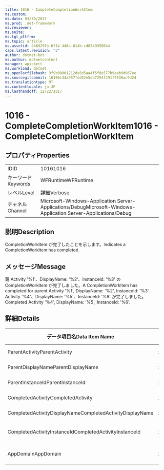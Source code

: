 ```yaml
---
title: 1016 - CompleteCompletionWorkItem
ms.custom: 
ms.date: 03/30/2017
ms.prod: .net-framework
ms.reviewer: 
ms.suite: 
ms.tgt_pltfrm: 
ms.topic: article
ms.assetid: 246929fb-6f14-440a-814b-cd8349350644
caps.latest.revision: "3"
author: dotnet-bot
ms.author: dotnetcontent
manager: wpickett
ms.workload: dotnet
ms.openlocfilehash: 3f9b09001212de6d5aa4f5fde577b9eeb9d967ee
ms.sourcegitcommit: 16186c34a957fdd52e5db7294f291f7530ac9d24
ms.translationtype: MT
ms.contentlocale: ja-JP
ms.lasthandoff: 12/22/2017
---
```

# <a name="1016---completecompletionworkitem"></a><span data-ttu-id="86d43-102">1016 - CompleteCompletionWorkItem</span><span class="sxs-lookup"><span data-stu-id="86d43-102">1016 - CompleteCompletionWorkItem</span></span>
## <a name="properties"></a><span data-ttu-id="86d43-103">プロパティ</span><span class="sxs-lookup"><span data-stu-id="86d43-103">Properties</span></span>  
  
|||  
|-|-|  
|<span data-ttu-id="86d43-104">ID</span><span class="sxs-lookup"><span data-stu-id="86d43-104">ID</span></span>|<span data-ttu-id="86d43-105">1016</span><span class="sxs-lookup"><span data-stu-id="86d43-105">1016</span></span>|  
|<span data-ttu-id="86d43-106">キーワード</span><span class="sxs-lookup"><span data-stu-id="86d43-106">Keywords</span></span>|<span data-ttu-id="86d43-107">WFRuntime</span><span class="sxs-lookup"><span data-stu-id="86d43-107">WFRuntime</span></span>|  
|<span data-ttu-id="86d43-108">レベル</span><span class="sxs-lookup"><span data-stu-id="86d43-108">Level</span></span>|<span data-ttu-id="86d43-109">詳細</span><span class="sxs-lookup"><span data-stu-id="86d43-109">Verbose</span></span>|  
|<span data-ttu-id="86d43-110">チャネル</span><span class="sxs-lookup"><span data-stu-id="86d43-110">Channel</span></span>|<span data-ttu-id="86d43-111">Microsoft-Windows-Application Server-Applications/Debug</span><span class="sxs-lookup"><span data-stu-id="86d43-111">Microsoft-Windows-Application Server-Applications/Debug</span></span>|  
  
## <a name="description"></a><span data-ttu-id="86d43-112">説明</span><span class="sxs-lookup"><span data-stu-id="86d43-112">Description</span></span>  
 <span data-ttu-id="86d43-113">CompletionWorkItem が完了したことを示します。</span><span class="sxs-lookup"><span data-stu-id="86d43-113">Indicates a CompletionWorkItem has completed.</span></span>  
  
## <a name="message"></a><span data-ttu-id="86d43-114">メッセージ</span><span class="sxs-lookup"><span data-stu-id="86d43-114">Message</span></span>  
 <span data-ttu-id="86d43-115">親 Activity '%1'、DisplayName: '%2'、InstanceId: '%3' の CompletionWorkItem が完了しました。</span><span class="sxs-lookup"><span data-stu-id="86d43-115">A CompletionWorkItem has completed for parent Activity '%1', DisplayName: '%2', InstanceId: '%3'.</span></span> <span data-ttu-id="86d43-116">Activity '%4'、DisplayName: '%5'、InstanceId: '%6' が完了しました。</span><span class="sxs-lookup"><span data-stu-id="86d43-116">Completed Activity '%4', DisplayName: '%5', InstanceId: '%6'.</span></span>  
  
## <a name="details"></a><span data-ttu-id="86d43-117">詳細</span><span class="sxs-lookup"><span data-stu-id="86d43-117">Details</span></span>  
  
|<span data-ttu-id="86d43-118">データ項目名</span><span class="sxs-lookup"><span data-stu-id="86d43-118">Data Item Name</span></span>|<span data-ttu-id="86d43-119">データ項目の型</span><span class="sxs-lookup"><span data-stu-id="86d43-119">Data Item Type</span></span>|<span data-ttu-id="86d43-120">説明</span><span class="sxs-lookup"><span data-stu-id="86d43-120">Description</span></span>|  
|--------------------|--------------------|-----------------|  
|<span data-ttu-id="86d43-121">ParentActivity</span><span class="sxs-lookup"><span data-stu-id="86d43-121">ParentActivity</span></span>|<span data-ttu-id="86d43-122">xs:string</span><span class="sxs-lookup"><span data-stu-id="86d43-122">xs:string</span></span>|<span data-ttu-id="86d43-123">親アクティビティの型名。</span><span class="sxs-lookup"><span data-stu-id="86d43-123">The type name of the parent activity.</span></span>|  
|<span data-ttu-id="86d43-124">ParentDisplayName</span><span class="sxs-lookup"><span data-stu-id="86d43-124">ParentDisplayName</span></span>|<span data-ttu-id="86d43-125">xs:string</span><span class="sxs-lookup"><span data-stu-id="86d43-125">xs:string</span></span>|<span data-ttu-id="86d43-126">親アクティビティの表示名。</span><span class="sxs-lookup"><span data-stu-id="86d43-126">The display name of the parent activity.</span></span>|  
|<span data-ttu-id="86d43-127">ParentInstanceId</span><span class="sxs-lookup"><span data-stu-id="86d43-127">ParentInstanceId</span></span>|<span data-ttu-id="86d43-128">xs:string</span><span class="sxs-lookup"><span data-stu-id="86d43-128">xs:string</span></span>|<span data-ttu-id="86d43-129">親アクティビティのインスタンス ID。</span><span class="sxs-lookup"><span data-stu-id="86d43-129">The instance id of the parent activity.</span></span>|  
|<span data-ttu-id="86d43-130">CompletedActivity</span><span class="sxs-lookup"><span data-stu-id="86d43-130">CompletedActivity</span></span>|<span data-ttu-id="86d43-131">xs:string</span><span class="sxs-lookup"><span data-stu-id="86d43-131">xs:string</span></span>|<span data-ttu-id="86d43-132">完了したアクティビティの型名。</span><span class="sxs-lookup"><span data-stu-id="86d43-132">The type name of the completed activity.</span></span>|  
|<span data-ttu-id="86d43-133">CompletedActivityDisplayName</span><span class="sxs-lookup"><span data-stu-id="86d43-133">CompletedActivityDisplayName</span></span>|<span data-ttu-id="86d43-134">xs:string</span><span class="sxs-lookup"><span data-stu-id="86d43-134">xs:string</span></span>|<span data-ttu-id="86d43-135">完了したアクティビティの表示名。</span><span class="sxs-lookup"><span data-stu-id="86d43-135">The display name of the completed activity.</span></span>|  
|<span data-ttu-id="86d43-136">CompletedActivityInstanceId</span><span class="sxs-lookup"><span data-stu-id="86d43-136">CompletedActivityInstanceId</span></span>|<span data-ttu-id="86d43-137">xs:string</span><span class="sxs-lookup"><span data-stu-id="86d43-137">xs:string</span></span>|<span data-ttu-id="86d43-138">完了したアクティビティのインスタンス ID。</span><span class="sxs-lookup"><span data-stu-id="86d43-138">The instance id of the completed activity.</span></span>|  
|<span data-ttu-id="86d43-139">AppDomain</span><span class="sxs-lookup"><span data-stu-id="86d43-139">AppDomain</span></span>|<span data-ttu-id="86d43-140">xs:string</span><span class="sxs-lookup"><span data-stu-id="86d43-140">xs:string</span></span>|<span data-ttu-id="86d43-141">AppDomain.CurrentDomain.FriendlyName で返される文字列。</span><span class="sxs-lookup"><span data-stu-id="86d43-141">The string returned by AppDomain.CurrentDomain.FriendlyName.</span></span>|
